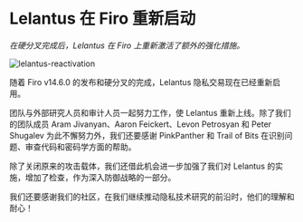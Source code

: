 # Lelantus 在 Firo 重新启动

*在硬分叉完成后，Lelantus 在 Firo 上重新激活了额外的强化措施。*

![lelantus-reactivation](https://firo.org/blog/assets/lelantus-reactivated-on-firo/lelantus-reactivation.png)

随着 Firo v14.6.0 的发布和硬分叉的完成，Lelantus 隐私交易现在已经重新启用。

团队与外部研究人员和审计人员一起努力工作，使 Lelantus 重新上线。除了我们的团队成员 Aram Jivanyan、Aaron Feickert、Levon Petrosyan 和 Peter Shugalev 为此不懈努力外，我们还要感谢 PinkPanther 和 Trail of Bits 在识别问题、审查代码和密码学方面的帮助。

除了关闭原来的攻击载体，我们还借此机会进一步加强了我们对 Lelantus 的实施，增加了检查，作为深入防御战略的一部分。

我们还要感谢我们的社区，在我们继续推动隐私技术研究的前沿时，他们的理解和耐心！
